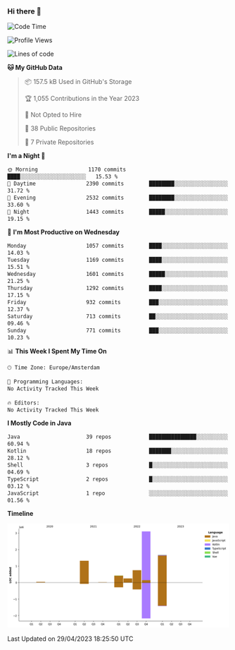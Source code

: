 ### Hi there 👋


<!--START_SECTION:waka-->
![Code Time](http://img.shields.io/badge/Code%20Time-3%2C173%20hrs%2040%20mins-blue)

![Profile Views](http://img.shields.io/badge/Profile%20Views-0-blue)

![Lines of code](https://img.shields.io/badge/From%20Hello%20World%20I%27ve%20Written-7.6%20million%20lines%20of%20code-blue)

**🐱 My GitHub Data** 

> 📦 157.5 kB Used in GitHub's Storage 
 > 
> 🏆 1,055 Contributions in the Year 2023
 > 
> 🚫 Not Opted to Hire
 > 
> 📜 38 Public Repositories 
 > 
> 🔑 7 Private Repositories 
 > 
**I'm a Night 🦉** 

```text
🌞 Morning                1170 commits        ████░░░░░░░░░░░░░░░░░░░░░   15.53 % 
🌆 Daytime                2390 commits        ████████░░░░░░░░░░░░░░░░░   31.72 % 
🌃 Evening                2532 commits        ████████░░░░░░░░░░░░░░░░░   33.60 % 
🌙 Night                  1443 commits        █████░░░░░░░░░░░░░░░░░░░░   19.15 % 
```
📅 **I'm Most Productive on Wednesday** 

```text
Monday                   1057 commits        ████░░░░░░░░░░░░░░░░░░░░░   14.03 % 
Tuesday                  1169 commits        ████░░░░░░░░░░░░░░░░░░░░░   15.51 % 
Wednesday                1601 commits        █████░░░░░░░░░░░░░░░░░░░░   21.25 % 
Thursday                 1292 commits        ████░░░░░░░░░░░░░░░░░░░░░   17.15 % 
Friday                   932 commits         ███░░░░░░░░░░░░░░░░░░░░░░   12.37 % 
Saturday                 713 commits         ██░░░░░░░░░░░░░░░░░░░░░░░   09.46 % 
Sunday                   771 commits         ███░░░░░░░░░░░░░░░░░░░░░░   10.23 % 
```


📊 **This Week I Spent My Time On** 

```text
🕑︎ Time Zone: Europe/Amsterdam

💬 Programming Languages: 
No Activity Tracked This Week

🔥 Editors: 
No Activity Tracked This Week
```

**I Mostly Code in Java** 

```text
Java                     39 repos            ███████████████░░░░░░░░░░   60.94 % 
Kotlin                   18 repos            ███████░░░░░░░░░░░░░░░░░░   28.12 % 
Shell                    3 repos             █░░░░░░░░░░░░░░░░░░░░░░░░   04.69 % 
TypeScript               2 repos             █░░░░░░░░░░░░░░░░░░░░░░░░   03.12 % 
JavaScript               1 repo              ░░░░░░░░░░░░░░░░░░░░░░░░░   01.56 % 
```



**Timeline**

![Lines of Code chart](https://raw.githubusercontent.com/powercasgamer/powercasgamer/master/assets/bar_graph.png)


 Last Updated on 29/04/2023 18:25:50 UTC
<!--END_SECTION:waka-->
